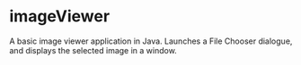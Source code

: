 # imageViewer
A basic image viewer application in Java. Launches a File Chooser dialogue, and displays the selected image in a window.
